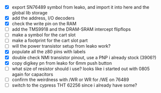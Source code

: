 - [x] export SN76489 symbol from leako, and import it into here and the global lib storage
- [x] add the address, I/O decoders
- [x] check the write pin on the RAM
- [ ] add the TMS9918 and the DRAM-SRAM intercept flipflops
- [ ] make a symbol for the cart slot
- [ ] make a footprint for the cart slot part
- [ ] will the power transistor setup from leako work?
- [x] populate all the z80 pins with labels
- [x] double check NMI transistor pinout, use a PNP i already stock (3906?)
- [x] copy digikey pn from leako for 6mm push button
- [ ] what size of resistor should i use? looks like i started out with 0805 again for capacitors
- [ ] confirm the weirdness with /WR or WR for /WE on 76489
- [ ] switch to the cypress THT 62256 since i already have some?
